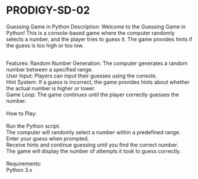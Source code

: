 # PRODIGY-SD-02
Guessing Game in Python
Description:
Welcome to the Guessing Game in Python! This is a console-based game where the computer randomly selects a number, and the player tries to guess it. The game provides hints if the guess is too high or too low.<br>
<br>

Features:
Random Number Generation: The computer generates a random number between a specified range.<br>
User Input: Players can input their guesses using the console.<br>
Hint System: If a guess is incorrect, the game provides hints about whether the actual number is higher or lower.<br>
Game Loop: The game continues until the player correctly guesses the number.<br>
<br>
How to Play:<br>
<br>
Run the Python script.<br>
The computer will randomly select a number within a predefined range.<br>
Enter your guess when prompted.<br>
Receive hints and continue guessing until you find the correct number.<br>
The game will display the number of attempts it took to guess correctly.<br>
<br>
Requirements:<br>
Python 3.x
